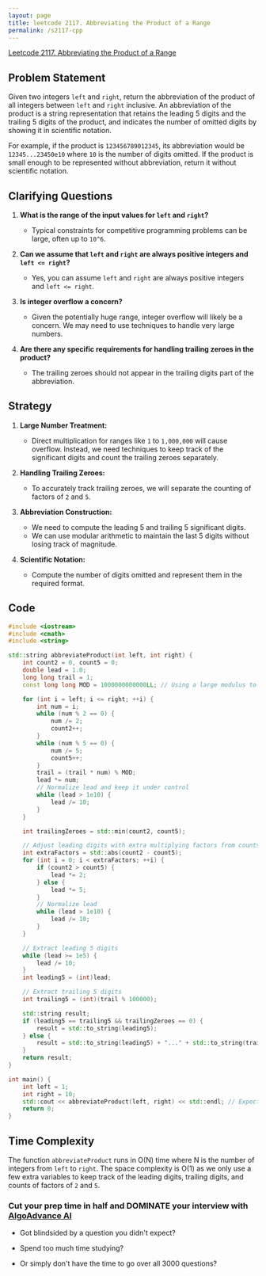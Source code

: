 ```yaml
---
layout: page
title: leetcode 2117. Abbreviating the Product of a Range
permalink: /s2117-cpp
---
```

[Leetcode 2117. Abbreviating the Product of a Range](https://algoadvance.github.io/algoadvance/l2117)
## Problem Statement

Given two integers `left` and `right`, return the abbreviation of the product of all integers between `left` and `right` inclusive. An abbreviation of the product is a string representation that retains the leading 5 digits and the trailing 5 digits of the product, and indicates the number of omitted digits by showing it in scientific notation.

For example, if the product is `123456789012345`, its abbreviation would be `12345...23450e10` where `10` is the number of digits omitted. If the product is small enough to be represented without abbreviation, return it without scientific notation.

## Clarifying Questions

1. **What is the range of the input values for `left` and `right`?**
   - Typical constraints for competitive programming problems can be large, often up to `10^6`.

2. **Can we assume that `left` and `right` are always positive integers and `left <= right`?**
   - Yes, you can assume `left` and `right` are always positive integers and `left <= right`.

3. **Is integer overflow a concern?**
   - Given the potentially huge range, integer overflow will likely be a concern. We may need to use techniques to handle very large numbers.

4. **Are there any specific requirements for handling trailing zeroes in the product?**
   - The trailing zeroes should not appear in the trailing digits part of the abbreviation.

## Strategy

1. **Large Number Treatment:**
   - Direct multiplication for ranges like `1` to `1,000,000` will cause overflow. Instead, we need techniques to keep track of the significant digits and count the trailing zeroes separately.

2. **Handling Trailing Zeroes:**
   - To accurately track trailing zeroes, we will separate the counting of factors of `2` and `5`.

3. **Abbreviation Construction:**
   - We need to compute the leading 5 and trailing 5 significant digits.
   - We can use modular arithmetic to maintain the last 5 digits without losing track of magnitude.

4. **Scientific Notation:**
   - Compute the number of digits omitted and represent them in the required format.

## Code

```cpp
#include <iostream>
#include <cmath>
#include <string>

std::string abbreviateProduct(int left, int right) {
    int count2 = 0, count5 = 0;
    double lead = 1.0;
    long long trail = 1;
    const long long MOD = 1000000000000LL; // Using a large modulus to prevent overflow in trailing computation

    for (int i = left; i <= right; ++i) {
        int num = i;
        while (num % 2 == 0) {
            num /= 2;
            count2++;
        }
        while (num % 5 == 0) {
            num /= 5;
            count5++;
        }
        trail = (trail * num) % MOD;
        lead *= num;
        // Normalize lead and keep it under control
        while (lead > 1e10) {
            lead /= 10;
        }
    }

    int trailingZeroes = std::min(count2, count5);

    // Adjust leading digits with extra multiplying factors from counts 2 and 5
    int extraFactors = std::abs(count2 - count5);
    for (int i = 0; i < extraFactors; ++i) {
        if (count2 > count5) {
            lead *= 2;
        } else {
            lead *= 5;
        }
        // Normalize lead
        while (lead > 1e10) {
            lead /= 10;
        }
    }

    // Extract leading 5 digits
    while (lead >= 1e5) {
        lead /= 10;
    }
    int leading5 = (int)lead;

    // Extract trailing 5 digits
    int trailing5 = (int)(trail % 100000);

    std::string result;
    if (leading5 == trailing5 && trailingZeroes == 0) {
        result = std::to_string(leading5);
    } else {
        result = std::to_string(leading5) + "..." + std::to_string(trailing5) + "e" + std::to_string(trailingZeroes);
    }
    return result;
}

int main() {
    int left = 1;
    int right = 10;
    std::cout << abbreviateProduct(left, right) << std::endl; // Expected output: "36288"
    return 0;
}
```

## Time Complexity

The function `abbreviateProduct` runs in O(N) time where N is the number of integers from `left` to `right`. The space complexity is O(1) as we only use a few extra variables to keep track of the leading digits, trailing digits, and counts of factors of `2` and `5`.


### Cut your prep time in half and DOMINATE your interview with [AlgoAdvance AI](https://algoAdvance.com)

- Got blindsided by a question you didn't expect?

- Spend too much time studying?

- Or simply don't have the time to go over all 3000 questions?

